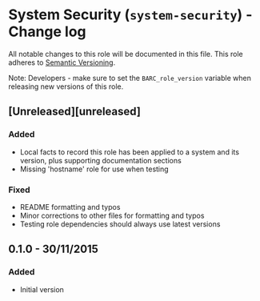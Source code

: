 # System Security (`system-security`) - Change log

All notable changes to this role will be documented in this file.
This role adheres to [Semantic Versioning](http://semver.org/spec/v2.0.0.html).

Note: Developers - make sure to set the `BARC_role_version` variable when releasing new versions of this role.

## [Unreleased][unreleased]

### Added

* Local facts to record this role has been applied to a system and its version, plus supporting documentation sections
* Missing 'hostname' role for use when testing

### Fixed

* README formatting and typos
* Minor corrections to other files for formatting and typos
* Testing role dependencies should always use latest versions


## 0.1.0 - 30/11/2015

### Added

* Initial version
